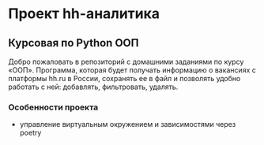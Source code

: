 # Проект hh-аналитика

## Курсовая по Python ООП

Добро пожаловать в репозиторий с домашними заданиями по курсу «ООП».
Программа, которая будет получать информацию о вакансиях с платформы hh.ru в России, сохранять ее в файл и
позволять удобно работать с ней: добавлять, фильтровать, удалять.


### Особенности проекта

- управление виртуальным окружением и зависимостями через poetry


